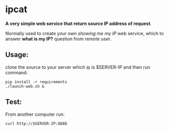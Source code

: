 # ipcat
**A very simple web service that return source IP address of request**.

Normally used to create your own *showing me my IP* web service, which to answer **what is my IP?** question from remote user.

## Usage:
clone the source to your server which ip is $SERVER-IP and then run command:

    pip install -r requirements
    ./launch-web.sh &

## Test:
From another computer run:

    curl http://$SERVER-IP:8888
